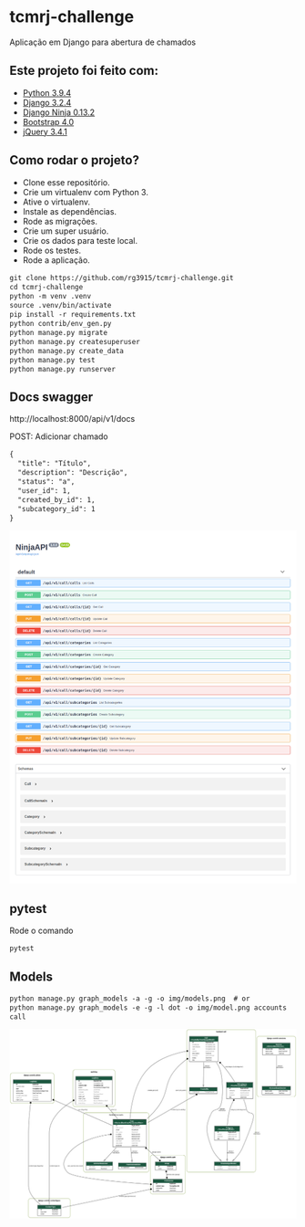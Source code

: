 # tcmrj-challenge

Aplicação em Django para abertura de chamados

## Este projeto foi feito com:

* [Python 3.9.4](https://www.python.org/)
* [Django 3.2.4](https://www.djangoproject.com/)
* [Django Ninja 0.13.2](https://django-ninja.rest-framework.com/)
* [Bootstrap 4.0](https://getbootstrap.com/)
* [jQuery 3.4.1](https://jquery.com/)

## Como rodar o projeto?

* Clone esse repositório.
* Crie um virtualenv com Python 3.
* Ative o virtualenv.
* Instale as dependências.
* Rode as migrações.
* Crie um super usuário.
* Crie os dados para teste local.
* Rode os testes.
* Rode a aplicação.

```
git clone https://github.com/rg3915/tcmrj-challenge.git
cd tcmrj-challenge
python -m venv .venv
source .venv/bin/activate
pip install -r requirements.txt
python contrib/env_gen.py
python manage.py migrate
python manage.py createsuperuser
python manage.py create_data
python manage.py test
python manage.py runserver
```

## Docs swagger

http://localhost:8000/api/v1/docs


POST: Adicionar chamado

```
{
  "title": "Título",
  "description": "Descrição",
  "status": "a",
  "user_id": 1,
  "created_by_id": 1,
  "subcategory_id": 1
}
```

![img/docs.png](img/docs.png)


## pytest

Rode o comando

```
pytest
```

## Models

```
python manage.py graph_models -a -g -o img/models.png  # or
python manage.py graph_models -e -g -l dot -o img/model.png accounts call
```

![img/models.png](img/models.png)

